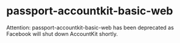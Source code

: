 # passport-accountkit-basic-web

Attention: passport-accountkit-basic-web has been deprecated as Facebook will shut down AccountKit shortly.